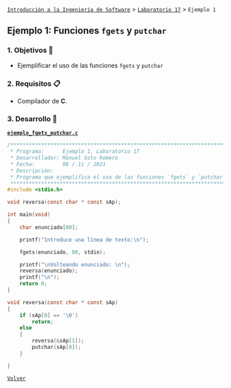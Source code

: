 [`Introducción a la Ingeniería de Software`](../../README.md) > [`Laboratorio 17`](../README.md) > `Ejemplo 1`

## Ejemplo 1: Funciones `fgets` y `putchar`

### 1. Objetivos :dart:

- Ejemplificar el uso de las funciones `fgets` y `putchar`

### 2. Requisitos :clipboard:

- Compilador de __C__.

### 3. Desarrollo :rocket:

**[`ejemplo_fgets_putchar.c`](codigos/ejemplo_fgets_putchar.c)**

```c
/*******************************************************************************
 * Programa:      Ejemplo 1, Laboratorio 17                                    *
 * Desarrollador: Manuel Soto Romero                                           *
 * Fecha:         08 / 11 / 2021                                               *
 * Descripción:                                                                *
 * Programa que ejemplifica el uso de las funciones `fgets` y `putchar`        *
 ******************************************************************************/
#include <stdio.h>

void reversa(const char * const sAp);

int main(void)
{
    char enunciado[80];

    printf("Introduce una línea de texto:\n");

    fgets(enunciado, 80, stdin);

    printf("\nVolteando enunciado: \n");
    reversa(enunciado);
    printf("\n");
    return 0;
}

void reversa(const char * const sAp)
{
    if (sAp[0] == '\0')
        return;
    else
    {
        reversa(&sAp[1]);
        putchar(sAp[0]);
    }

}
```

   
[`Volver`](../README.md)
